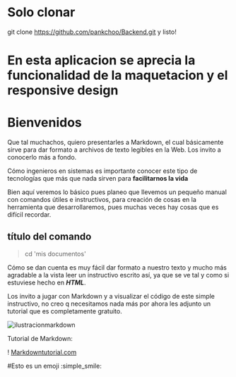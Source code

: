 # Solo clonar 

git clone https://github.com/pankchoo/Backend.git y listo!

# En esta aplicacion se aprecia la funcionalidad de la maquetacion y el responsive design

# Bienvenidos
Que tal muchachos, quiero presentarles a Markdown, el cual básicamente sirve para dar formato a archivos de texto legibles en la Web. Los invito a conocerlo más a fondo. 

Cómo ingenieros en sistemas es importante conocer este tipo de tecnologías que más que nada sirven para **facilitarnos la vida**

Bien aquí veremos lo básico pues planeo que llevemos un pequeño manual con comandos útiles e instructivos, para creación de cosas en la herramienta que desarrollaremos, pues muchas veces hay cosas que es difícil recordar. 

## título del comando
>cd 'mis documentos' 

Cómo se dan cuenta es muy fácil dar formato a nuestro texto y mucho más agradable a la vista leer un instructivo escrito así, ya que se ve tal y como si estuviese hecho en ***HTML***. 

Los invito a jugar con Markdown y a visualizar el código de este simple instructivo, no creo q necesitamos nada más por ahora les adjunto un tutorial que es completamente gratuito. 

![ilustracionmarkdown](https://i.blogs.es/eaff13/markdown-que-es-1/1366_2000.jpg)

Tutorial de Markdown:

! [Markdowntutorial.com](http://www.markdowntutorial.com/)

#Esto es un emoji :simple_smile:
